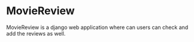 # MovieReview

MovieReview is a django web application where can users can check and add the reviews as well.
